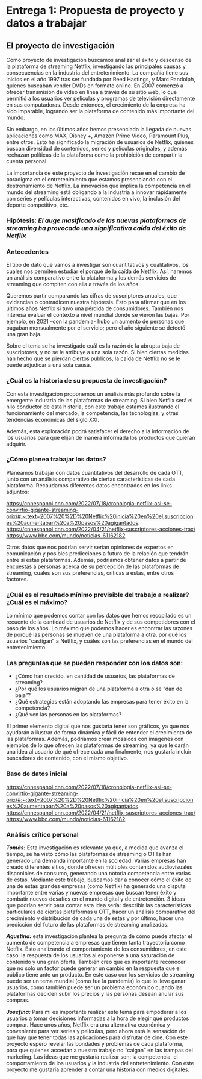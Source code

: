 # Entrega 1: Propuesta de proyecto y datos a trabajar

## El proyecto de investigación
Como proyecto de investigación buscamos analizar el éxito y descenso de la plataforma de streaming Netflix, investigando las principales causas y consecuencias en la industria del entretenimiento. La compañía tiene sus inicios en el año 1997 tras ser fundada por Reed Hastings, y Marc Randolph, quienes buscaban vender DVDs en formato online. En 2007 comenzó a ofrecer transmisión de video en línea a través de su sitio web, lo que permitió a los usuarios ver películas y programas de televisión directamente en sus computadoras. Desde entonces, el crecimiento de la empresa ha sido imparable, logrando ser la plataforma de contenido más importante del mundo. 

Sin embargo, en los últimos años hemos presenciado la llegada de nuevas aplicaciones como MAX, Disney +, Amazon Prime Video, Paramount Plus, entre otros. Esto ha significado la migración de usuarios de Netflix, quienes buscan diversidad de contenidos, series y películas originales, y además rechazan políticas de la plataforma como la prohibición de compartir la cuenta personal.

La importancia de este proyecto de investigación recae en el cambio de paradigma en el entretenimiento que estamos presenciando con el destronamiento de Netflix. La innovación que implica la competencia en el mundo del streaming está obligando a la industria a innovar rápidamente con series y películas interactivas, contenidos en vivo, la inclusión del deporte competitivo, etc.

### Hipótesis: _El auge masificado de las nuevas plataformas de streaming ha provocado una significativa caída del éxito de Netflix_ 

### Antecedentes

El tipo de dato que vamos a investigar son cuantitativos y cualitativos, los cuales nos permiten estudiar el porqué de la caída de Netflix. Así, haremos un análisis comparativo entre la plataforma y los demás servicios de streaming que compiten con ella a través de los años. 

Queremos partir comparando las cifras de suscriptores anuales, que evidencian o contradicen nuestra hipótesis. Esto para afirmar que en los últimos años Netflix si tuvo una pérdida de consumidores. También nos interesa evaluar el contexto a nivel mundial donde se vieron las bajas. Por ejemplo, en 2021 –con la pandemia- hubo un aumento de personas que pagaban mensualmente por el servicio; pero el año siguiente se detectó una gran baja. 

Sobre el tema se ha investigado cuál es la razón de la abrupta baja de suscriptores, y no se le atribuye a una sola razón. Si bien ciertas medidas han hecho que se pierdan ciertos públicos, la caída de Netflix no se le puede adjudicar a una sola causa. 

### ¿Cuál es la historia de su propuesta de investigación? 

Con esta investigación proponemos un análisis más profundo sobre la emergente industria de las plataformas de streaming. Si bien Netflix será el hilo conductor de esta historia, con este trabajo estamos ilustrando el funcionamiento del mercado, la competencia, las tecnologías, y otras tendencias económicas del siglo XXI. 

Además, esta exploración podrá satisfacer el derecho a la información de los usuarios para que elijan de manera informada los productos que quieran adquirir. 

### ¿Cómo planea trabajar los datos?

Planeamos trabajar con datos cuantitativos del desarrollo de cada OTT, junto con un análisis comparativo de ciertas características de cada plataforma. Recaudamos diferentes datos encontrados en los links adjuntos: 

https://cnnespanol.cnn.com/2022/07/18/cronologia-netflix-asi-se-convirtio-gigante-streaming-orix/#:~:text=2007%20%2D%20Netflix%20inicia%20en%20el,suscripciones%20aumentaban%20a%20pasos%20agigantados.
https://cnnespanol.cnn.com/2022/04/21/netflix-suscriptores-acciones-trax/
https://www.bbc.com/mundo/noticias-61162182

Otros datos que nos podrían servir serían opiniones de expertos en comunicación y posibles predicciones a futuro de la relación que tendrán entre sí estas plataformas. Además, podríamos obtener datos a partir de encuestas a personas acerca de su percepción de las plataformas de streaming, cuales son sus preferencias, críticas a estas, entre otros factores. 

### ¿Cuál es el resultado mínimo previsible del trabajo a realizar? ¿Cuál es el máximo?

Lo mínimo que podemos contar con los datos que hemos recopilado es un recuento de la cantidad de usuarios de Netflix y de sus competidores con el paso de los años. Lo máximo que podemos hacer es encontrar las razones de porqué las personas se mueven de una plataforma a otra, por qué los usuarios “castigan” a Netflix, y cuáles son las preferencias en el mundo del entretenimiento. 

### Las preguntas que se pueden responder con los datos son: 
- ¿Cómo han crecido, en cantidad de usuarios, las plataformas de streaming?
- ¿Por qué los usuarios migran de una plataforma a otra o se “dan de baja”?
- ¿Qué estrategias están adoptando las empresas para tener éxito en la competencia?
- ¿Qué ven las personas en las plataformas?

El primer elemento digital que nos gustaría tener son gráficos, ya que nos ayudarán a ilustrar de forma dinámica y fácil de entender el crecimiento de las plataformas. Además, podríamos crear mosaicos con imágenes con ejemplos de lo que ofrecen las plataformas de streaming, ya que le darán una idea al usuario de qué ofrece cada una  finalmente, nos gustaría incluir buscadores de contenido, con el mismo objetivo.

### Base de datos inicial
https://cnnespanol.cnn.com/2022/07/18/cronologia-netflix-asi-se-convirtio-gigante-streaming-orix/#:~:text=2007%20%2D%20Netflix%20inicia%20en%20el,suscripciones%20aumentaban%20a%20pasos%20agigantados.
https://cnnespanol.cnn.com/2022/04/21/netflix-suscriptores-acciones-trax/
https://www.bbc.com/mundo/noticias-61162182

### Análisis crítico personal

_**Tomás:**_ Esta investigación es relevante ya que, a medida que avanza el tiempo, se ha visto cómo las plataformas de streaming o OTTs han generado una demanda importante en la sociedad. Varias empresas han creado diferentes sitios, donde ofrecen múltiples contenidos audiovisuales disponibles de consumo, generando una notoria competencia entre varias de estas. Mediante este trabajo, buscamos dar a conocer cómo el éxito de una de estas grandes empresas (como Netflix) ha generado una disputa importante entre varias y nuevas empresas que buscan tener éxito y combatir nuevos desafíos en el mundo digital y de entretención. 
3 ideas que podrían servir para contar esta idea sería: describir las características particulares de ciertas plataformas u OTT, hacer un análisis comparativo del crecimiento y distribución de cada una de estas y por último, hacer una predicción del futuro de las plataformas de streaming analizadas. 

_**Agustina:**_ esta investigación plantea la pregunta de cómo puede afectar el aumento de competencia a empresas que tienen tanta trayectoria como Netflix. Esto analizando el comportamiento de los consumidores, en este caso: la respuesta de los usuarios al exponerse a una saturación de contenido y una gran oferta. También creo que es importante reconocer que no solo un factor puede generar un cambio en la respuesta que el público tiene ante un producto. En este caso con los servicios de streaming puede ser un tema mundial (como fue la pandemia) lo que lo lleve ganar usuarios, como también puede ser un problema económico cuando las plataformas deciden subir los precios y las personas desean anular sus compras. 

_**Josefina:**_ Para mí es importante realizar este tema para empoderar a los usuarios a tomar decisiones informadas a la hora de elegir qué productos comprar. Hace unos años, Netflix era una alternativa económica y conveniente para ver series y películas, pero ahora está la sensación de que hay que tener todas las aplicaciones para disfrutar de cine. Con este proyecto espero revelar las bondades y problemas de cada plataforma, para que quienes accedan a nuestro trabajo no “caigan” en las trampas del marketing. Las ideas que me gustaría realizar son: la competencia, el comportamiento de los usuarios y la industria del entretenimiento. Con este proyecto me gustaría aprender a contar una historia con medios digitales. 


